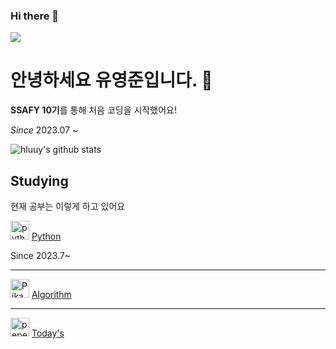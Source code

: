 ### Hi there 👋

<a href="https://www.instagram.com/hluuy_/" target="_blank"><img src="https://img.shields.io/badge/hluuy_-E4405F?style=for-the-badge&logo=instagram&logoColor=white"/></a>

# 안녕하세요 유영준입니다. :baby_chick:

**SSAFY 10기**를 통해 처음 코딩을 시작했어요!

*Since* 2023.07 ~

![hluuy's github stats](https://github-readme-stats.vercel.app/api?username=hluuy&theme=aura_dark&show_icons=true)

## Studying
현재 공부는 이렇게 하고 있어요 

 <a href="https://emoji.gg/emoji/1887_python"><img src="https://cdn3.emoji.gg/emojis/1887_python.png" width="30px" height="30px" alt="python"></a> [Python](https://swamp-shaker-ff8.notion.site/115a0378972f4abe8b7a4cc12ffd778a?v=22bb8966251443fd803432e5d8078380&pvs=4)

 Since 2023.7~

---

 <a href="https://emoji.gg/emoji/7692-pikachujam"><img src="https://cdn3.emoji.gg/emojis/7692-pikachujam.gif" width="30px" height="30px" alt="PikachuJam"></a> [Algorithm](https://swamp-shaker-ff8.notion.site/684d28adfa964d81880d2d8388e0bd37?v=8b442375a2c94d59bce2a64683c1c885&pvs=4)

---

<a href="https://emoji.gg/emoji/1320-pepe-noted"><img src="https://cdn3.emoji.gg/emojis/1320-pepe-noted.gif" width="30px" height="30px" alt="pepe_noted"></a> [Today's](https://swamp-shaker-ff8.notion.site/ab77be87aac14bcd945cacbc9284b772?v=06c7110750a244689c172d5627658d8e&pvs=4)


